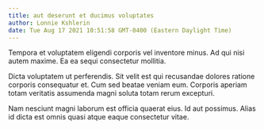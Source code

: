 ```yaml
---
title: aut deserunt et ducimus voluptates
author: Lonnie Kshlerin
date: Tue Aug 17 2021 10:51:58 GMT-0400 (Eastern Daylight Time)
---
```

Tempora et voluptatem eligendi corporis vel inventore minus. Ad qui nisi autem maxime. Ea ea sequi consectetur mollitia.

 Dicta voluptatem ut perferendis. Sit velit est qui recusandae dolores ratione corporis consequatur et. Cum sed beatae veniam eum. Corporis aperiam totam veritatis assumenda magni soluta totam rerum excepturi.

 Nam nesciunt magni laborum est officia quaerat eius. Id aut possimus. Alias id dicta est omnis quasi atque eaque consectetur vitae.